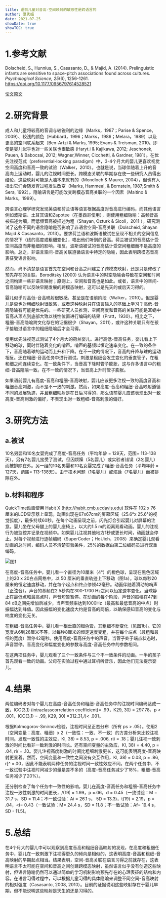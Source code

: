 ```yaml
---
title: 语前儿童对音高-空间映射的敏感性是跨语言的
author: 夏秀媚
date: 2021-07-25
showDate: true
showTOC: true
---
```

# 1.参考文献
Dolscheid, S., Hunnius, S., Casasanto, D., & Majid, A. (2014). Prelinguistic infants are sensitive to space-pitch associations found across cultures. *Psychological Science, 25*(6), 1256-1261. https://doi.org/10.1177/0956797614528521

[论文原文](../Source_Files/2021-07-25-XXM1.pdf)
# 2.研究背景
成人和儿童将较高的音调与较锐利的边缘（Marks，1987；Parise & Spence，2009）、较浅的颜色（Hubbard，1996；Marks，1989；Melara，1989）以及更高的空间联系起来（Ben-Artzi & Marks, 1995; Evans & Treisman, 2010。即使是婴儿似乎也对一些关联也很敏感 (Haryt.i & Kajikawa, 2012; Jeschonek, Pauen, & Babocsai, 2012; Wagner,Winner, Cicchetti, & Gardner, 1981）。在优先注视范式（preferential-looking paradigm）中，3-4个月大的婴儿更喜欢视觉空间高度和音高一致的试验（Walker，2010）。也就是说，当球伴随着上升的音高向上运动时，婴儿的注视时间更长。跨模态关联的早期存在使一些研究人员得出结论，这些映射可能是大脑本来就有的（Mondloch & Maurer, 2004），但也有人指出它们会随发育过程发生改变（Marks, Hammeal, & Bornstein, 1987;Smith & Sera, 1992）。隐喻语言是可能改变跨模态音高关联的一个因素（Maitino & Marks，1999）。

跨语言心理学研究发现英语和荷兰语等语言根据高度对音高进行编码，而其他语言例如波斯语、土耳其语和Zapotee（在墨西哥使用），则使用粗细隐喻：高频音高被描述为细，而低频音高被描述为粗（Shayan, Ozturk & Sicoli，2011 ）。研究测试了这些不同的语言隐喻是否影响了非语言空间-音高关联（Dolscheid, Shayan Majid & Casasanto，2013）。要求荷兰语和波斯语被试在呈现不相关的空间信息的情况下（线的高度或粗细变化），唱出他们听到的音高。荷兰被试的音高估计受空间高度而非粗细的影响。相反，波斯语被试的音高估计受空间粗细而不是高度的影响。总之，非语言空间-音高关联遵循语言中特定的隐喻，因此表明跨模态音高表征受语言影响。

然而，尚不清楚是语言首先在空间和音高之间建立了跨模态映射，还是只是修改了预先存在的关联。Boroditsky (2000) 认为语言中的时空隐喻会导致在空间和时间之间构建一些非语言映射；原则上，空间和音高也是如此。或者，语言中的空间-音高隐喻可以反映早期发展的跨模态映射，这可以是先天的或后天习得的。

婴儿似乎对高低-音高映射很敏感，甚至是在语前阶段（Walker，2010）。但是婴儿是否也对粗细映射很敏感，或者这种映射只在语言输入的基础上学习？高低-音高隐喻有可能是优先的。一些研究人员推测，空间高度和音高的关联可能是耳蜗中音高从顶点到底部大致以线性位置进行编码的结果（Pratt，1930）。相比之下，粗细-音高隐喻跨文化存在的证据很少（Shayan，2011），或许这种关联只有在孩子接触过语言中的粗细隐喻后才会习得。

使用优先注视范式测试了4个月大的荷兰婴儿。进行高低-音高任务，婴儿看上下移动的球，同时伴随着变化的哨声。哨声的基频以恒定速率变化。在一致的条件下，音高随着球的运动而上升和下降。在不一致的情况下，音高的升降与球的运动相反。还在粗细-音高任务中进行测试。刺激是粗细会发生变化的垂直管子，在粗和细之间连续变化。在一致条件下，当音高下降时管子膨胀，这与许多语言中的粗细-音高隐喻一致。在不一致的情况下，当音高上升时管子膨胀。

如果语前婴儿有高度-音高和粗细-音高映射，婴儿应该更多注视一致的高度音高和粗细音高刺激，而不是不一致的刺激。然而，如果高度-音高和粗细-音高映射遵循不同的发展轨迹，并且粗细映射是在日后习得的，那么语前婴儿应该表现出对一致高度-音高刺激的偏好，不表现出对一致粗细-音高刺激的偏好。

# 3.研究方法
## a.被试
10名男婴和10名女婴完成了高度-音高任务（平均年龄 = 129天，范围= 113-138 天）。另有7名婴儿接受了测试，但因烦躁（5名婴儿）或实验者错误（2名婴儿）而被排除在外。另一组的10名男婴和10名女婴完成了粗细-音高任务（平均年龄 = 127天，范围= 113-138天）。由于技术问题（1名婴儿）或烦躁（7名婴儿）而被排除在外。

## b.材料和程序
QuickTime动画使用 Habit X (http://habit.cmb.ucdavis.edu) 软件在 102 x 76 厘米的LCD显示器上呈现。动画出现在67x67cm的屏幕区域（25.6°x 25.6°的视觉弧度），最多持续60秒。在每个动画呈现之前，闪光灯会引起婴儿对屏幕的注意。婴儿坐在父母腿上的婴儿座椅上，以大约1.5 m的距离观看动画。婴儿的注视行为被监控并记录在视频中。如果婴儿注视其他地方1秒或更长时间，动画就会停止。对每个视频进行逐帧编码（SuperCoder；HoUich，2008）来确定婴儿观看动画的总时间，编码人员不清楚实验条件，25%的数据由第二位编码员进行双重编码。

![图1](../Supporting_Information/2021-07-25-XXM1-Fig-1.png)

在高度-音高任务中，婴儿看一个直径为10厘米（4°）的橙色球，呈现在黑色区域上的20 x 20白点网格中，以 50 厘米的垂直轨迹上下移动（图1a）。球以每秒20厘米的恒定速度移动，并在每个起点和终点停顿42毫秒。动画伴随着滑动的哨声（正弦音）。声音的基频在2.5秒内在300-1700 Hz之间以恒定速率变化。当球静止在最低点和最高点时，声音短暂暂停。在动画的每个阶段，声音的振幅在47到84 dB之间先增加后减少，当声音频率达到1000Hz（最高和最低音高的中点）时振幅达到峰值。因此振幅的变化速度大约是音高的两倍，以确保感知音高的变化与响度的变化无关。

在粗细-音高任务中，婴儿看一根垂直的橙色管，其粗细不断变化（见图1b）。它的宽度从6到26厘米不等。以每秒8厘米的恒定速度变粗，并在每个端点（最粗和最细的宽度）暂停42毫秒。使用高度-音高任务中的声音。当管子处于端点状态时，声音暂停。音高变化和幅度变化的参数与高度-音高任务中的参数相同。

在这两项任务中，婴儿观看了三个一致条件与三个不一致条件的动画。一半的孩子首先观看一致的动画。父母在实验过程中通过耳机听音乐，因此他们无法提示婴儿。



# 4.结果
两位编码者对每个婴儿在高度-音高任务和粗细-音高任务中的注视时间编码达成一致，ICC(3,1) (intraclasscorrelation coefficient)= .99，K29, 30) = 297.78，p < .001，ICC(3,1) = .99, K29, 30) =312.31,/)< .001。

根据Kolmogorov-Smirnov检验，注视时间呈正态分布（所有 ps > .05）。使用2（空间变量：高度、粗细）x 2（一致性：一致、不一致）的方差分析来比较注视时间。发现一致性的主效应，Kl, 38) = 8.53, p = .006, ri/ = .18；婴儿注视一致刺激的时间比看非一致刺激的时间长。还有空间变量的主效应，Kl, 38) = 4.40, p = .04, ri/ = .10。婴儿注视高度刺激的时间比粗细刺激更长，这可能表明高度-音高映射更显着。然而，空间变量和一致性之间没有交互作用，Kl, 38) = 0.03, p = .86, r[^ =.00，因此不能表明两种任务的注视时间一致性效应不同。在两个任务中，不一致试验中注视时间减少的量是差不多的（高度-音高任务减少了18%，粗细-音高任务减少了20%）。

还分别检查了每个任务中一致性的影响。婴儿在高度-音高任务和粗细-音高任务中注视一致性刺激的时间更长，/(19) = 1.99，p =.06，d = 0.45（一致试验：M = 31.7 s，SD = 11.4；不一致试验：Ai = 26.1 s， 5D = 13.3)，t(19) = 2.19，p = .04，<i= 0.43（一致试验：M= 24.4 s，SD = 11.8；不一致试验：Af= 19.4 s，SD - 11.5)。
# 5.总结
在4个月大的婴儿中可以观察到高度音高和粗细音高映射的发现，在高度和粗细任务中，婴儿在一致刺激下注视得更久的倾向是相似的，这表明高度-音高和粗细-音高映射的早期起点相当。结果表明，空间-音高关联在语言习得之前就存在，这表明语言不太可能在空间和音高之间创建跨模态映射，虽然语言似乎没有创造这些映射，但语言隐喻仍然可以通过简单的学习机制影响预先存在的心理表征的结构和内容。在语言习得过程中，可以根据儿童习得的具体隐喻来调整不同空间-音高映射的相对强度（Casasanto, 2008, 2010）。目前的证据说明这些映射存在于婴儿早期，但不能说明这些映射是天生的还是习得的。




